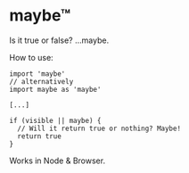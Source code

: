 # maybe™

Is it true or false? ...maybe.


How to use:

```
import 'maybe'
// alternatively
import maybe as 'maybe'

[...]

if (visible || maybe) {
  // Will it return true or nothing? Maybe!
  return true
}
```

Works in Node & Browser.
